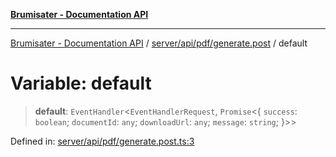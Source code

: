 [**Brumisater - Documentation API**](../../../../../README.md)

***

[Brumisater - Documentation API](../../../../../README.md) / [server/api/pdf/generate.post](../README.md) / default

# Variable: default

> **default**: `EventHandler`\<`EventHandlerRequest`, `Promise`\<\{ `success`: `boolean`; `documentId`: `any`; `downloadUrl`: `any`; `message`: `string`; \}\>\>

Defined in: [server/api/pdf/generate.post.ts:3](https://github.com/your-repo/brumisater-nuxt4/blob/main/server/api/pdf/generate.post.ts#L3)
